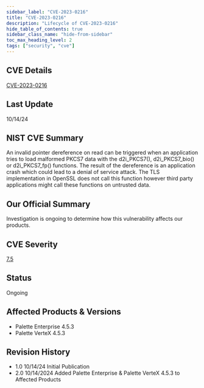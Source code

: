 ```yaml
---
sidebar_label: "CVE-2023-0216"
title: "CVE-2023-0216"
description: "Lifecycle of CVE-2023-0216"
hide_table_of_contents: true
sidebar_class_name: "hide-from-sidebar"
toc_max_heading_level: 2
tags: ["security", "cve"]
---
```


## CVE Details

[CVE-2023-0216](https://nvd.nist.gov/vuln/detail/CVE-2023-0216)

## Last Update

10/14/24

## NIST CVE Summary

An invalid pointer dereference on read can be triggered when an application tries to load malformed PKCS7 data with the
d2i_PKCS7(), d2i_PKCS7_bio() or d2i_PKCS7_fp() functions. The result of the dereference is an application crash which
could lead to a denial of service attack. The TLS implementation in OpenSSL does not call this function however third
party applications might call these functions on untrusted data.

## Our Official Summary

Investigation is ongoing to determine how this vulnerability affects our products.

## CVE Severity

[7.5](https://nvd.nist.gov/vuln/detail/CVE-2023-0216)

## Status

Ongoing

## Affected Products & Versions

- Palette Enterprise 4.5.3
- Palette VerteX 4.5.3

## Revision History

- 1.0 10/14/24 Initial Publication
- 2.0 10/14/2024 Added Palette Enterprise & Palette VerteX 4.5.3 to Affected Products
